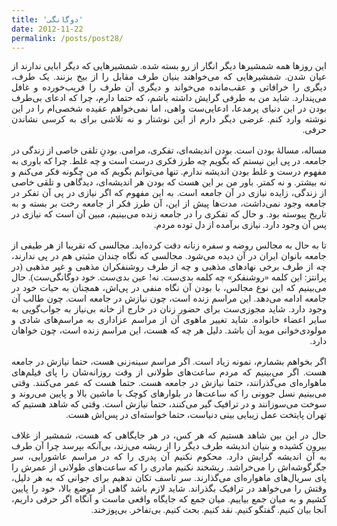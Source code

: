 ```yaml
---
title: 'دوگانگی'
date: 2012-11-22
permalink: /posts/post28/
---
```

<div align="justify" dir="rtl" style="font-family:vazir;">

این روزها همه شمشیرها دیگر انگار از رو بسته شده. شمشیرهایی که دیگر ابایی ندارند از عیان شدن. شمشیرهایی که می‌خواهند بنیان طرف مقابل را از بیخ بزنند. یک طرف، دیگری را خرافاتی و عقب‌مانده می‌خواند و دیگری آن طرف را فریب‌خورده و غافل می‌پندارد. شاید من به طرفی گرایش داشته باشم، که حتما دارم، چرا که ادعای بی‌طرف بودن در این دنیای پرمدعا،‌ ادعایی‌ست واهی، اما نمی‌خواهم عقیده شخصی‌ام را در این نوشته وارد کنم. غرضی دیگر دارم از این نوشتار و نه تلاشی برای به کرسی نشاندن حرفی.<br>
<br>
مساله، مسالهٔ بودن است. بودن اندیشه‌ای، تفکری، مرامی. بودنِ تلقی خاصی از زندگی در جامعه. در پی این نیستم که بگویم چه طرز فکری درست است و چه غلط. چرا که باوری به مفهوم درست و غلط بودن اندیشه ندارم. تنها می‌توانم بگویم که من چگونه فکر می‌کنم و نه بیشتر. و نه کمتر. باور من بر این هست که بودن هر اندیشه‌ای، دیدگاهی و تلقی خاصی از زندگی، زایده نیازی در آن جامعه است. به این مفهوم که اگر نیازی در پی آن تفکر در جامعه وجود نمی‌داشت،‌ مدت‌ها پیش از این، آن طرز فکر از جامعه رخت بر بسته و به تاریخ پیوسته بود. و حال که تفکری را در جامعه زنده می‌بینیم، مبین آن است که نیازی در پس آن وجود دارد. نیازی برآمده از دل توده مردم.<br>
<br>
تا به حال به مجالس روضه و سفره زنانه دقت کرده‌اید. مجالسی که تقریبا از هر طیفی از جامعه بانوان ایران در آن دیده می‌شود. مجالسی که نگاه‌ چندان مثبتی هم در پی ندارند، چه از طرف برخی نهادهای مذهبی و چه از طرف روشنفکران مذهبی و غیر مذهبی (در پرانتز: این کلمه «روشنفکر» چه کلمه بدی‌ست. نه! عین بدی‌ست. خود دوگانگی‌ست). حال می‌بینیم که این نوع مجالس، با بودن آن نگاه منفی در پی‌اش، همچنان به حیات خود در جامعه ادامه می‌دهد. این مراسم زنده است، چون نیازش در جامعه است. چون طالب آن وجود دارد. شاید مجوزی‌ست برای حضور زنان در خارج از خانه بی‌نیاز به جواب‌گویی به سایر اعضاء خانواده. شاید تغییر ماهوی آن از مراسم عزاداری به مراسم‌های شادی و مولودی‌خوانی مويد آن باشد. دلیل هر چه که هست، این مراسم زنده است، چون خواهان دارد.<br>
<br>
اگر بخواهم بشمارم، نمونه زیاد است. اگر مراسم سینه‌زنی هست، حتما نیازش در جامعه هست. اگر می‌بینیم که مردم ساعت‌های طولانی از وقت روزانه‌شان را پای فیلم‌های ماهواره‌ای می‌گذرانند، حتما نیازش در جامعه هست. حتما هست که عمر می‌کنند. وقتی می‌بینیم نسل جوونی را که ساعت‌ها در بلوارهای کوچک با ماشین‌ بالا و پایین می‌روند و سوخت می‌سوزانند و در ترافیک گیر می‌کنند، حتما نیازش است. وقتی که شاهد هستیم که تهران پایتخت عمل زیبایی بینی دنیاست، حتما خواسته‌ای در پس‌اش هست.<br>
<br>
حال در این بین شاهد هستیم که هر کس، در هر جایگاهی که هست، شمشیر از غلاف بیرون کشیده و بنیان اندیشه طرف دیگر را از ریشه می‌زند، بی‌آنکه بپرسد چرا آن طرف به آن اندیشه گرایش دارد. محکوم نکنیم آن پدری را که در مراسم عاشورایی، سر جگرگوشه‌اش را می‌خراشد. ریشخند نکنیم مادری را که ساعت‌های طولانی از عمرش را پای سریال‌های ماهواره‌ای می‌گذارند. سر تاسف تکان ندهیم برای جوانی که به هر دلیل، وقتش را می‌خواهد در ترافیک بگذراند. شاید لازم باشد گاهی از موضع بالا، خود را پایین کشیم و به میان جمع بیاییم. میان جمع که جایگاه واقعی ماست و آنگاه اگر حرفی داریم، آنجا بیان کنیم. گفتگو کنیم. نقد کنیم. بحث کنیم. بی‌تفاخر. بی‌پوزخند.

</div>
